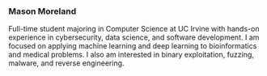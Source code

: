 ### Mason Moreland

Full-time student majoring in Computer Science at UC Irvine with hands-on experience in cybersecurity, data science, and software development. I am focused on applying machine learning and deep learning to bioinformatics and medical problems. I also am interested in binary exploitation, fuzzing, malware, and reverse engineering.
